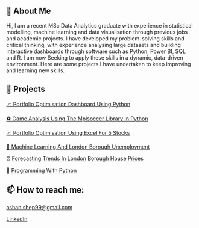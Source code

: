 ## 🧠 About Me 

Hi, I am a recent MSc Data Analytics graduate with experience in statistical modelling, machine learning and data visualisation through previous jobs and academic projects. I have developed my problem-solving skills and critical thinking, with experience analysing large datasets and building interactive dashboards through software such as Python, Power BI, SQL and R. I am now Seeking to apply these skills in a dynamic, data-driven environment. Here are some projects I have undertaken to keep improving and learning new skills. 

## 📂 Projects

[📈 Portfolio Optimisation Dashboard Using Python](https://ashan-portfolio.github.io/ashan-portfolio/docs/Stocks_Portfolio_Dashboard.pdf)

[⚽️ Game Analysis Using The Mplsoccer Library In Python](https://ashan-portfolio.github.io/ashan-portfolio/docs/2024_Euros_Final_Analysis.pdf)

[📈 Portfolio Optimisation Using Excel For 5 Stocks](https://ashan-portfolio.github.io/ashan-portfolio/docs/portfolio_optimisation_5_stocks.pdf)

[🤖 Machine Learning And London Borough Unemployment](https://ashan-portfolio.github.io/ashan-portfolio/docs/Factors_which_affect_unemployment_rates_amongst_Boroughs_in_London.pdf)

[⏰ Forecasting Trends In London Borough House Prices](https://ashan-portfolio.github.io/ashan-portfolio/docs/Detecting_Structural_Breaks_and_Forecasting_Trends_in_London_Borough_House_Prices.pdf)

[🐍 Programming With Python](https://ashan-portfolio.github.io/ashan-portfolio/docs/Programming_Python.pdf)

## 📫 How to reach me:

ashan.shep99@gmail.com

[LinkedIn](https://www.linkedin.com/in/ashan-shepherd-73a44a201/)
